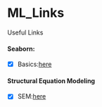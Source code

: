 # ML_Links
Useful Links

#### Seaborn: 
- [x] Basics:[here](https://sites.google.com/site/ownscratchpad/datascience/seaborn)

#### Structural Equation Modeling
- [x] SEM:[here](https://ideone.com/Zw6Noh)
